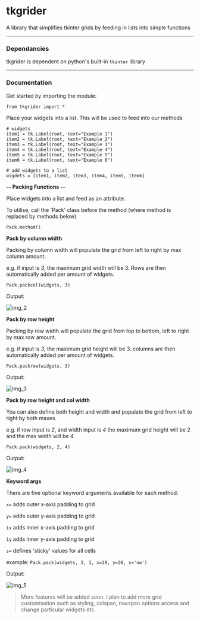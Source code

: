# **tkgrider**
A library that simplifies tkinter grids by feeding in lists into simple functions

___

### Dependancies

tkgrider is dependent on python's built-in ```tkinter``` library
 
___

### Documentation

Get started by importing the module:

```
from tkgrider import *
```

Place your widgets into a list. This will be used to feed into our methods

```
# widgets
item1 = tk.Label(root, text="Example 1")
item2 = tk.Label(root, text="Example 2")
item3 = tk.Label(root, text="Example 3")
item4 = tk.Label(root, text="Example 4")
item5 = tk.Label(root, text="Example 5")
item6 = tk.Label(root, text="Example 6")

# add widgets to a list
wigdets = [item1, item2, item3, item4, item5, item6]
```

**-- Packing Functions --**

Place widgets into a list and feed as an attribute.

To utilise, call the 'Pack' class before the method (where method is replaced by methods below)
```
Pack.method()
```

**Pack by column width**

Packing by column width will populate the grid from left to right by max column amount.

e.g. if input is _3_, the maximum grid width will be 3. Rows are then automatically added per amount of widgets.

```
Pack.packcol(widgets, 3)
```
Output:

![img_2](https://github.com/oivalian/tkgrider/assets/109859213/1ce5f96c-65f5-448e-8d9d-c1e9e0c6c04f)

**Pack by row height**

Packing by row width will populate the grid from top to bottom, left to right by max row amount.

e.g. if input is _3_, the maximum grid height will be 3. columns are then automatically added per amount of widgets.

```
Pack.packrow(widgets, 3)
```
Output:

![img_3](https://github.com/oivalian/tkgrider/assets/109859213/8b58e207-f148-4c2d-91ef-2667112c68bc)

**Pack by row height and col width**

You can also define both height and width and populate the grid from left to right by both maxes.

e.g. if row input is _2_, and width input is _4_ the maximum grid height will be 2 and the max width will be 4.

```
Pack.pack(widgets, 2, 4)
```
Output:

![img_4](https://github.com/oivalian/tkgrider/assets/109859213/c6774543-0acd-4223-8bdd-9bac70c090ef)

**Keyword args**

There are five optional keyword arguments available for each method:

```x=``` adds outer x-axis padding to grid

```y=``` adds outer y-axis padding to grid

```ix``` adds inner x-axis padding to grid

```iy``` adds inner y-axis padding to grid

```s=``` defines 'sticky' values for all cells

example:
```Pack.pack(widgets, 3, 3, x=20, y=20, s='nw')```

Output:

![img_5](https://github.com/oivalian/tkgrider/assets/109859213/91bcbdfa-f07a-497d-88b6-1b4bafc9bdca)

> More features will be added soon. I plan to add more grid customisation such as styling, colspan, rowspan options
> access and change particular widgets etc.
